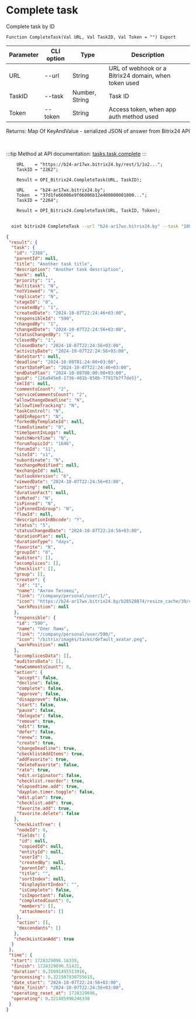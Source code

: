 ﻿---
sidebar_position: 9
---

# Complete task
 Complete task by ID



`Function CompleteTask(Val URL, Val TaskID, Val Token = "") Export`

  | Parameter | CLI option | Type | Description |
  |-|-|-|-|
  | URL | --url | String | URL of webhook or a Bitrix24 domain, when token used |
  | TaskID | --task | Number, String | Task ID |
  | Token | --token | String | Access token, when app auth method used |

  
  Returns:  Map Of KeyAndValue - serialized JSON of answer from Bitrix24 API

<br/>

:::tip
Method at API documentation: [tasks.task.complete](https://dev.1c-bitrix.ru/rest_help/tasks/task/tasks/tasks_task_complete.php)
:::
<br/>


```bsl title="Code example"
    URL    = "https://b24-ar17wx.bitrix24.by/rest/1/1o2...";
    TaskID = "2262";

    Result = OPI_Bitrix24.CompleteTask(URL, TaskID);

    URL    = "b24-ar17wx.bitrix24.by";
    Token  = "37d1fe66006e9f06006b12e400000001000...";
    TaskID = "2264";

    Result = OPI_Bitrix24.CompleteTask(URL, TaskID, Token);
```



```sh title="CLI command example"
    
  oint bitrix24 CompleteTask --url "b24-ar17wx.bitrix24.by" --task "1080" --token "fe3fa966006e9f06006b12e400000001000..."

```

```json title="Result"
{
 "result": {
  "task": {
   "id": "2368",
   "parentId": null,
   "title": "Another task title",
   "description": "Another task description",
   "mark": null,
   "priority": "1",
   "multitask": "N",
   "notViewed": "N",
   "replicate": "N",
   "stageId": "0",
   "createdBy": "1",
   "createdDate": "2024-10-07T22:24:46+03:00",
   "responsibleId": "590",
   "changedBy": "1",
   "changedDate": "2024-10-07T22:24:56+03:00",
   "statusChangedBy": "1",
   "closedBy": "1",
   "closedDate": "2024-10-07T22:24:56+03:00",
   "activityDate": "2024-10-07T22:24:56+03:00",
   "dateStart": null,
   "deadline": "2024-10-09T01:24:00+03:00",
   "startDatePlan": "2024-10-07T22:24:46+03:00",
   "endDatePlan": "2024-10-08T00:00:00+03:00",
   "guid": "{26a945e8-1736-401b-858b-77917b7f7de5}",
   "xmlId": null,
   "commentsCount": "2",
   "serviceCommentsCount": "2",
   "allowChangeDeadline": "N",
   "allowTimeTracking": "N",
   "taskControl": "N",
   "addInReport": "N",
   "forkedByTemplateId": null,
   "timeEstimate": "0",
   "timeSpentInLogs": null,
   "matchWorkTime": "N",
   "forumTopicId": "1646",
   "forumId": "11",
   "siteId": "s1",
   "subordinate": "N",
   "exchangeModified": null,
   "exchangeId": null,
   "outlookVersion": "6",
   "viewedDate": "2024-10-07T22:24:56+03:00",
   "sorting": null,
   "durationFact": null,
   "isMuted": "N",
   "isPinned": "N",
   "isPinnedInGroup": "N",
   "flowId": null,
   "descriptionInBbcode": "Y",
   "status": "5",
   "statusChangedDate": "2024-10-07T22:24:56+03:00",
   "durationPlan": null,
   "durationType": "days",
   "favorite": "N",
   "groupId": "0",
   "auditors": [],
   "accomplices": [],
   "checklist": [],
   "group": [],
   "creator": {
    "id": "1",
    "name": "Антон Титовец",
    "link": "/company/personal/user/1/",
    "icon": "https://b24-ar17wx.bitrix24.by/b28528874/resize_cache/30/c0120a8d7c10d63c83e32398d1ec4d9e/main/d7e/d7e99cf556e4ab676463dae2c00ddfbb/a7e0af6899300e3c684caeca5c334d81.jpg",
    "workPosition": null
   },
   "responsible": {
    "id": "590",
    "name": "Олег Лама",
    "link": "/company/personal/user/590/",
    "icon": "/bitrix/images/tasks/default_avatar.png",
    "workPosition": null
   },
   "accomplicesData": [],
   "auditorsData": [],
   "newCommentsCount": 0,
   "action": {
    "accept": false,
    "decline": false,
    "complete": false,
    "approve": false,
    "disapprove": false,
    "start": false,
    "pause": false,
    "delegate": false,
    "remove": true,
    "edit": true,
    "defer": false,
    "renew": true,
    "create": true,
    "changeDeadline": true,
    "checklistAddItems": true,
    "addFavorite": true,
    "deleteFavorite": false,
    "rate": true,
    "edit.originator": false,
    "checklist.reorder": true,
    "elapsedtime.add": true,
    "dayplan.timer.toggle": false,
    "edit.plan": true,
    "checklist.add": true,
    "favorite.add": true,
    "favorite.delete": false
   },
   "checkListTree": {
    "nodeId": 0,
    "fields": {
     "id": null,
     "copiedId": null,
     "entityId": null,
     "userId": 1,
     "createdBy": null,
     "parentId": null,
     "title": "",
     "sortIndex": null,
     "displaySortIndex": "",
     "isComplete": false,
     "isImportant": false,
     "completedCount": 0,
     "members": [],
     "attachments": []
    },
    "action": [],
    "descendants": []
   },
   "checkListCanAdd": true
  }
 },
 "time": {
  "start": 1728329096.16339,
  "finish": 1728329096.51431,
  "duration": 0.35091495513916,
  "processing": 0.321507930755615,
  "date_start": "2024-10-07T22:24:56+03:00",
  "date_finish": "2024-10-07T22:24:56+03:00",
  "operating_reset_at": 1728329696,
  "operating": 0.321485996246338
 }
}
```
